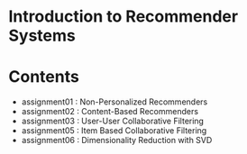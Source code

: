 # Introduction to Recommender Systems

# Contents
- assignment01 : Non-Personalized Recommenders
- assignment02 : Content-Based Recommenders
- assignment03 : User-User Collaborative Filtering
- assignment05 : Item Based Collaborative Filtering 
- assignment06 : Dimensionality Reduction with SVD
